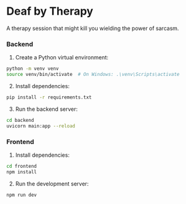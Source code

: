 # Deaf by Therapy

A therapy session that might kill you wielding the power of sarcasm.

### Backend

1. Create a Python virtual environment:
```bash
python -m venv venv
source venv/bin/activate  # On Windows: .\venv\Scripts\activate
```

2. Install dependencies:
```bash
pip install -r requirements.txt
```

3. Run the backend server:
```bash
cd backend
uvicorn main:app --reload
```

### Frontend

1. Install dependencies:
```bash
cd frontend
npm install
```

2. Run the development server:
```bash
npm run dev
```
